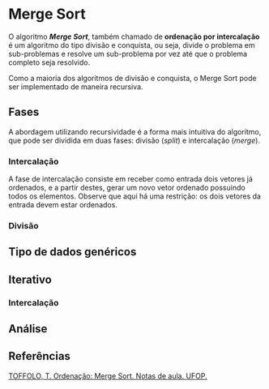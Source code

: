 # Merge Sort

O algoritmo ***Merge Sort***, também chamado de **ordenação por intercalação** é um algoritmo do tipo divisão e conquista, ou seja, divide o problema em sub-problemas e resolve um sub-problema por vez até que o problema completo seja resolvido.

Como a maioria dos algoritmos de divisão e conquista, o Merge Sort pode ser implementado de maneira recursiva.

## Fases

A abordagem utilizando recursividade é a forma mais intuitiva do algoritmo, que pode ser dividida em duas fases: divisão (*split*) e intercalação (*merge*).

### Intercalação

A fase de intercalação consiste em receber como entrada dois vetores já ordenados, e a partir destes, gerar um novo vetor ordenado possuindo todos os elementos. Observe que aqui há uma restrição: os dois vetores da entrada devem estar ordenados.



### Divisão



## Tipo de dados genéricos

## Iterativo

### Intercalação

## Análise

## Referências

[TOFFOLO, T. Ordenação: Merge Sort. Notas de aula. UFOP.](http://www3.decom.ufop.br/toffolo/site_media/uploads/2013-1/bcc202/slides/14._mergesort.pdf)